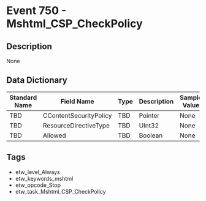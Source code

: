 # Event 750 - Mshtml_CSP_CheckPolicy

## Description
None

## Data Dictionary
|Standard Name|Field Name|Type|Description|Sample Value|
|---|---|---|---|---|
|TBD|CContentSecurityPolicy|TBD|Pointer|None|None|
|TBD|ResourceDirectiveType|TBD|UInt32|None|None|
|TBD|Allowed|TBD|Boolean|None|None|

## Tags
* etw_level_Always
* etw_keywords_mshtml
* etw_opcode_Stop
* etw_task_Mshtml_CSP_CheckPolicy